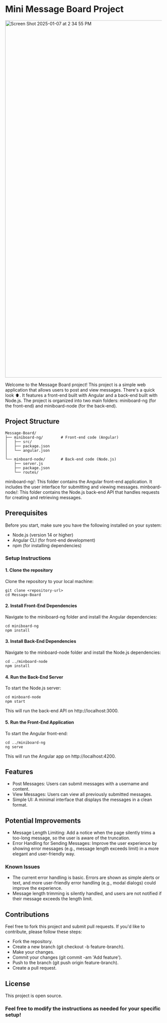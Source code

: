 # Mini Message Board Project

<img width="1146" alt="Screen Shot 2025-01-07 at 2 34 55 PM" src="https://github.com/user-attachments/assets/626aabd9-d248-4ed0-9a44-c24b630cd3c5" />


Welcome to the Message Board project! This project is a simple web application that allows users to post and view messages. There's a quick look ⬆️. It features a front-end built with Angular and a back-end built with Node.js. The project is organized into two main folders: miniboard-ng (for the front-end) and miniboard-node (for the back-end).
## Project Structure

```
Message-Board/
├── miniboard-ng/        # Front-end code (Angular)
│   ├── src/
│   ├── package.json
│   └── angular.json
│
└── minboard-node/       # Back-end code (Node.js)
    ├── server.js
    ├── package.json
    └── routes/
```

miniboard-ng/: This folder contains the Angular front-end application. It includes the user interface for submitting and viewing messages.
minboard-node/: This folder contains the Node.js back-end API that handles requests for creating and retrieving messages.



## Prerequisites

Before you start, make sure you have the following installed on your system:
- Node.js (version 14 or higher)
- Angular CLI (for front-end development)
- npm (for installing dependencies)

### Setup Instructions
#### 1. Clone the repository

Clone the repository to your local machine:
```
git clone <repository-url>
cd Message-Board
```
#### 2. Install Front-End Dependencies

Navigate to the miniboard-ng folder and install the Angular dependencies:
```
cd miniboard-ng
npm install
```
#### 3. Install Back-End Dependencies

Navigate to the minboard-node folder and install the Node.js dependencies:
```
cd ../minboard-node
npm install
```
#### 4. Run the Back-End Server

To start the Node.js server:
```
cd minboard-node
npm start
```
This will run the back-end API on http://localhost:3000.

#### 5. Run the Front-End Application

To start the Angular front-end:
```
cd ../miniboard-ng
ng serve
```
This will run the Angular app on http://localhost:4200.

## Features
- Post Messages: Users can submit messages with a username and content.
- View Messages: Users can view all previously submitted messages.
- Simple UI: A minimal interface that displays the messages in a clean format.

## Potential Improvements

- Message Length Limiting: Add a notice when the page silently trims a too-long message, so the user is aware of the truncation.
- Error Handling for Sending Messages: Improve the user experience by showing error messages (e.g., message length exceeds limit) in a more elegant and user-friendly way.

### Known Issues

- The current error handling is basic. Errors are shown as simple alerts or text, and more user-friendly error handling (e.g., modal dialogs) could improve the experience.
- Message length trimming is silently handled, and users are not notified if their message exceeds the length limit.

## Contributions

Feel free to fork this project and submit pull requests. If you'd like to contribute, please follow these steps:
- Fork the repository.
- Create a new branch (git checkout -b feature-branch).
- Make your changes.
- Commit your changes (git commit -am 'Add feature').
- Push to the branch (git push origin feature-branch).
- Create a pull request.

## License

This project is open source.

### Feel free to modify the instructions as needed for your specific setup!
